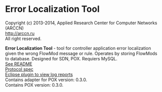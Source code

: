 Error Localization Tool
===========

Copyright (c) 2013-2014, Applied Research Center for Computer Networks (ARCCN) <br>
<a href=http://arccn.ru>http://arccn.ru</a><br>
All right reserved.

<b>Error Localization Tool</b> - tool for controller application error localization given the wrong FlowMod message or rule.
Operates by storing FlowMods to database. Designed for SDN, POX. Requiers MySQL.<br>
<a href=http://github.com/ARCCN/elt/blob/master/README_ELT>See README</a><br>
<a href=http://github.com/ARCCN/elt/blob/master/protocol/PROTOCOL_en>Protocol spec</a><br>
<a href=http://github.com/ARCCN/elt/blob/master/plugins/eclipse>Eclipse plugin to view log reports</a><br>
Contains adapter for POX version: 0.3.0.<br>
Contains POX version: 0.3.0.

